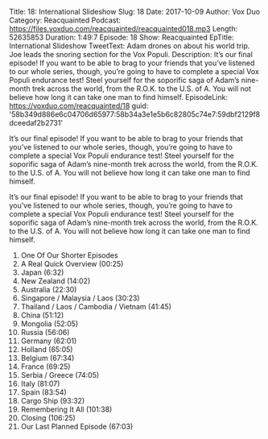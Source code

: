 Title: 18: International Slideshow
Slug: 18
Date: 2017-10-09
Author: Vox Duo
Category: Reacquainted
Podcast: https://files.voxduo.com/reacquainted/reacquainted018.mp3
Length: 52635853
Duration: 1:49:7
Episode: 18
Show: Reacquainted
EpTitle: International Slideshow
TweetText: Adam drones on about his world trip. Joe leads the snoring section for the Vox Populi.
Description: It’s our final episode! If you want to be able to brag to your friends that you’ve listened to our whole series, though, you’re going to have to complete a special Vox Populi endurance test! Steel yourself for the soporific saga of Adam’s nine-month trek across the world, from the R.O.K. to the U.S. of A. You will not believe how long it can take one man to find himself.
EpisodeLink: https://voxduo.com/reacquainted/18
guid: '58b349d886e6c04706d65977:58b34a3e1e5b6c82805c74e7:59dbf2129f8dceedaf2b2731'

It’s our final episode! If you want to be able to brag to your friends that you’ve listened to our whole series, though, you’re going to have to complete a special Vox Populi endurance test! Steel yourself for the soporific saga of Adam’s nine-month trek across the world, from the R.O.K. to the U.S. of A. You will not believe how long it can take one man to find himself.





It’s our final episode! If you want to be able to brag to your friends that you’ve listened to our whole series, though, you’re going to have to complete a special Vox Populi endurance test! Steel yourself for the soporific saga of Adam’s nine-month trek across the world, from the R.O.K. to the U.S. of A. You will not believe how long it can take one man to find himself.

1. One Of Our Shorter Episodes
2. A Real Quick Overview (00:25)
3. Japan (6:32)
4. New Zealand (14:02)
5. Australia (22:30)
6. Singapore / Malaysia / Laos (30:23)
7. Thailand / Laos / Cambodia / Vietnam (41:45)
8. China (51:12)
9. Mongolia (52:05)
10. Russia (56:06)
11. Germany (62:01)
12. Holland (65:05)
13. Belgium (67:34)
14. France (69:25)
15. Serbia / Greece (74:05)
16. Italy (81:07)
17. Spain (83:54)
18. Cargo Ship (93:32)
19. Remembering It All (101:38)
20. Closing (106:25)
21. Our Last Planned Episode (67:03)


